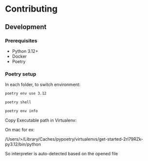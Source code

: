 # Contributing

## Development

### Prerequisites

- Python 3.12+
- Docker
- Poetry

### Poetry setup

In each folder, to switch environment:

```bash
poetry env use 3.12
```

```bash
poetry shell
```

```bash
poetry env info
```

Copy Executable path in Virtualenv:

On mac for ex:

/Users/<USER>>/Library/Caches/pypoetry/virtualenvs/get-started-2rl79RZk-py3.12/bin/python

So interpreter is auto-detected based on the opened file
